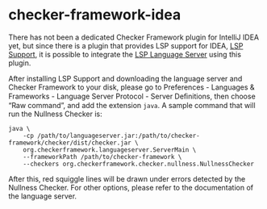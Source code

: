 # checker-framework-idea

There has not been a dedicated Checker Framework plugin for IntelliJ IDEA yet, but since there is a plugin that provides LSP support for IDEA, [LSP Support](https://plugins.jetbrains.com/plugin/10209-lsp-support/), it is possible to integrate the [LSP Language Server](https://github.com/eisopux/checker-framework-languageserver) using this plugin.

After installing LSP Support and downloading the language server and Checker Framework to your disk, please go to Preferences - Languages & Frameworks - Language Server Protocol - Server Deﬁnitions, then choose “Raw command”, and add the extension `java`. A sample command that will run the Nullness Checker is:

```
java \
    -cp /path/to/languageserver.jar:/path/to/checker-framework/checker/dist/checker.jar \
    org.checkerframework.languageserver.ServerMain \
    --frameworkPath /path/to/checker-framework \
    --checkers org.checkerframework.checker.nullness.NullnessChecker
```

After this, red squiggle lines will be drawn under errors detected by the Nullness Checker. For other options, please refer to the documentation of the language server.
